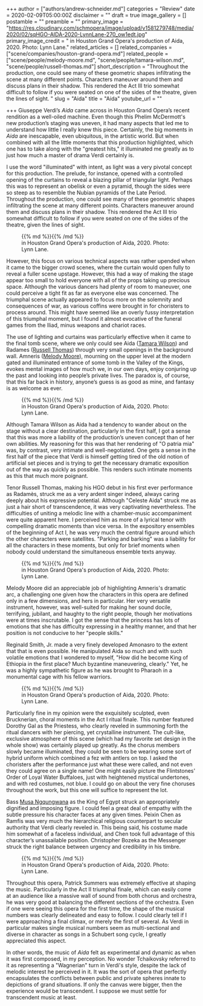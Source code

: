 +++
author = ["authors/andrew-schneider.md"]
categories = "Review"
date = 2020-02-09T05:00:00Z
disclaimer = ""
draft = true
image_gallery = []
postamble = ""
preamble = ""
primary_image = "https://res.cloudinary.com/schmopera/image/upload/v1581279748/media/2020/02/sqHGO-AIDA-2020-LynnLane-270_ow1edt.jpg"
primary_image_credit = " in Houston Grand Opera's production of Aida, 2020. Photo: Lynn Lane."
related_articles = []
related_companies = ["scene/companies/houston-grand-opera.md"]
related_people = ["scene/people/melody-moore.md", "scene/people/tamara-wilson.md", "scene/people/russell-thomas.md"]
short_description = "Throughout the production, one could see many of these geometric shapes infiltrating the scene at many different points. Characters maneuver around them and discuss plans in their shadow. This rendered the Act III trio somewhat difficult to follow if you were seated on one of the sides of the theatre, given the lines of sight. "
slug = "Aida"
title = "Aida"
youtube_url = ""

+++
Giuseppe Verdi’s _Aida_ came across in Houston Grand Opera’s recent rendition as a well-oiled machine. Even though this Phelim McDermott's new production’s staging was uneven, it had many aspects that led me to understand how little I really knew this piece. Certainly, the big moments in _Aida_ are inescapable, even ubiquitous, in the artistic world. But when combined with all the little moments that this production highlighted, which one has to take along with the "greatest hits," it illuminated me greatly as to just how much a master of drama Verdi certainly is.

I use the word "illuminated" with intent, as light was a very pivotal concept for this production. The prelude, for instance, opened with a controlled opening of the curtains to reveal a blazing pillar of triangular light. Perhaps this was to represent an obelisk or even a pyramid, though the sides were so steep as to resemble the Nubian pyramids of the Late Period. Throughout the production, one could see many of these geometric shapes infiltrating the scene at many different points. Characters maneuver around them and discuss plans in their shadow. This rendered the Act III trio somewhat difficult to follow if you were seated on one of the sides of the theatre, given the lines of sight.

<figure data-type="image">{{% md %}}{{% /md %}}

<figcaption> in Houston Grand Opera's production of Aida, 2020. Photo: Lynn Lane.</figcaption>

</figure>

However, this focus on various technical aspects was rather upended when it came to the bigger crowd scenes, where the curtain would open fully to reveal a fuller scene upstage. However, this had a way of making the stage appear too small to hold everyone with all of the props taking up precious space. Although the various dancers had plenty of room to maneuver, one could perceive a tight fit as far as everyone else was concerned. The triumphal scene actually appeared to focus more on the solemnity and consequences of war, as various coffins were brought in for choristers to process around. This might have seemed like an overly fussy interpretation of this triumphal moment, but I found it almost evocative of the funeral games from the Iliad, minus weapons and chariot races.

The use of lighting and curtains was particularly effective when it came to the final tomb scene, where we only could see Aida ([Tamara Wilson](/scene/people/tamara-wilson/)) and Radames ([Russell Thomas](/talking-with-singers-russell-thomas/)) through very small openings in the background wall. Amneris ([Melody Moore](/scene/people/melody-moore/)), mourning on the upper level at the modern gated and illuminated entrance of some tomb in the Valley of the Kings, evokes mental images of how much we, in our own days, enjoy conjuring up the past and looking into people’s private lives. The paradox is, of course, that this far back in history, anyone’s guess is as good as mine, and fantasy is as welcome as ever.

<figure data-type="image">{{% md %}}{{% /md %}}

<figcaption> in Houston Grand Opera's production of Aida, 2020. Photo: Lynn Lane.</figcaption>

</figure>

Although Tamara Wilson as Aida had a tendency to wander about on the stage without a clear destination, particularly in the first half, I got a sense that this was more a liability of the production’s uneven concept than of her own abilities. My reasoning for this was that her rendering of "O patria mia" was, by contrast, very intimate and well-negotiated. One gets a sense in the first half of the piece that Verdi is himself getting tired of the old notion of artificial set pieces and is trying to get the necessary dramatic exposition out of the way as quickly as possible. This renders such intimate moments as this that much more poignant.

Tenor Russell Thomas, making his HGO debut in his first ever performance as Radamès, struck me as a very ardent singer indeed, always caring deeply about his expressive potential. Although "Celeste Aida" struck me as just a hair short of transcendence, it was very captivating nevertheless. The difficulties of uniting a melodic line with a chamber-music accompaniment were quite apparent here. I perceived him as more of a lyrical tenor with compelling dramatic moments than vice versa. In the expository ensembles of the beginning of Act I, he was very much the central figure around which the other characters were satellites. "Parking and barking" was a liability for all the characters in these moments, but only for brief moments when nobody could understand the simultaneous ensemble texts anyway.

<figure data-type="image">{{% md %}}{{% /md %}}

<figcaption> in Houston Grand Opera's production of Aida, 2020. Photo: Lynn Lane.</figcaption>

</figure>

Melody Moore did an appreciable job of highlighting Amneris's dramatic arc, a challenging one given how the characters in this opera are defined only in a few dimensions, and hers in particular. Her very versatile instrument, however, was well-suited for making her sound docile, terrifying, jubilant, and haughty to the right people, though her motivations were at times inscrutable. I got the sense that the princess has lots of emotions that she has difficulty expressing in a healthy manner, and that her position is not conducive to her "people skills."

Reginald Smith, Jr. made a very finely developed Amonasro to the extent that that is even possible. He manipulated Aida so much and with such volatile emotions that I wondered to myself, "How did he become King of Ethiopia in the first place? Much byzantine maneuvering, clearly." Yet, he was a highly sympathetic figure as he was brought to Pharaoh in a monumental cage with his fellow warriors.

<figure data-type="image">{{% md %}}{{% /md %}}

<figcaption> in Houston Grand Opera's production of Aida, 2020. Photo: Lynn Lane.</figcaption>

</figure>

Particularly fine in my opinion were the exquisitely sculpted, even Brucknerian, choral moments in the Act I ritual finale. This number featured Dorothy Gal as the Priestess, who clearly reveled in summoning forth the ritual dancers with her piercing, yet crystalline instrument. The cult-like, exclusive atmosphere of this scene (which had my favorite set design in the whole show) was certainly played up greatly. As the chorus members slowly became illuminated, they could be seen to be wearing some sort of hybrid uniform which combined a fez with antlers on top. I asked the choristers after the performance just what these were called, and not even they could agree on a single name! One might easily picture the Flintstones' Order of Loyal Water Buffaloes, just with heightened mystical undertones, and with red costumes, not blue. I could go on about the very fine choruses throughout the work, but this one will suffice to represent the lot.

Bass [Musa Ngqungwana](/scene/people/musa-ngqungwana/) as the King of Egypt struck an appropriately dignified and imposing figure. I could feel a great deal of empathy with the subtle pressure his character faces at any given times. Peixin Chen as Ramfis was very much the hierarchical religious counterpart to secular authority that Verdi clearly reveled in. This being said, his costume made him somewhat of a faceless individual, and Chen took full advantage of this character’s unassailable position. Christopher Bozeka as the Messenger struck the right balance between urgency and credibility in his timbre.

<figure data-type="image">{{% md %}}{{% /md %}}

<figcaption> in Houston Grand Opera's production of Aida, 2020. Photo: Lynn Lane.</figcaption>

</figure>

Throughout this opera, Patrick Summers was extremely effective at shaping the music. Particularly in the Act II triumphal finale, which can easily come at an audience like a massive wall of sound from both chorus and orchestra, he was very good at balancing the different sections of the orchestra. Even if one were seeing this opera for the first time, the shape of the musical numbers was clearly delineated and easy to follow. I could clearly tell if I were approaching a final climax, or merely the first of several. As Verdi in particular makes single musical numbers seem as multi-sectional and diverse in character as songs in a Schubert song cycle, I greatly appreciated this aspect.

In other words, the music of _Aida_ felt as experimental and dynamic as when it was first composed, in my perception. No wonder Tchaikovsky referred to it as representing a "Wagnerian" turn in Verdi's style, despite the lack of melodic interest he perceived in it. It was the sort of opera that perfectly encapsulates the conflicts between public and private spheres innate to depictions of grand situations. If only the canvas were bigger, then the experience would be transcendent. I suppose we must settle for transcendent music at least.